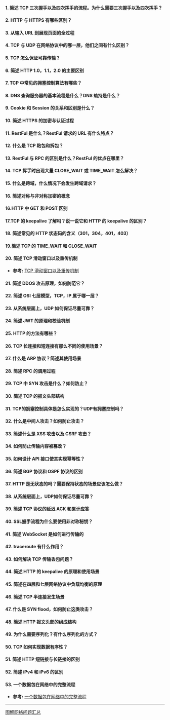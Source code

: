 #### 1. 简述 TCP 三次握手以及四次挥手的流程。为什么需要三次握手以及四次挥手？

#### 2. HTTP 与 HTTPS 有哪些区别？

#### 3. 从输入 URL 到展现页面的全过程

#### 4.  TCP 与 UDP 在网络协议中的哪一层，他们之间有什么区别？

#### 5.  TCP 怎么保证可靠传输？

#### 6.  简述 HTTP 1.0，1.1，2.0 的主要区别

#### 7. TCP 中常见的拥塞控制算法有哪些？

#### 8.  DNS 查询服务器的基本流程是什么？DNS 劫持是什么？

#### 9. Cookie 和 Session 的关系和区别是什么？

#### 10. 简述 HTTPS 的加密与认证过程

#### 11.  RestFul 是什么？RestFul 请求的 URL 有什么特点？

#### 12.  什么是 TCP 粘包和拆包？

#### 13. RestFul 与 RPC 的区别是什么？RestFul 的优点在哪里？

#### 14. TCP 挥手时出现大量 CLOSE_WAIT 或 TIME_WAIT 怎么解决？

#### 15. 什么是跨域，什么情况下会发生跨域请求？

#### 16. 简述对称与非对称加密的概念

#### 16.HTTP 中 GET 和 POST 区别

#### 17.TCP 的 keepalive 了解吗？说一说它和 HTTP 的 keepalive 的区别？

#### 18. 简述常见的 HTTP 状态码的含义（301，304，401，403）

#### 19.简述 TCP 的 TIME_WAIT 和 CLOSE_WAIT

#### 20. 简述 TCP 滑动窗口以及重传机制

- __参考:__ [TCP 滑动窗口以及重传机制](https://www.cnblogs.com/xiaolincoding/p/12732052.html)


#### 21. 简述 DDOS 攻击原理，如何防范它？

#### 22. 简述 OSI 七层模型，TCP，IP 属于哪一层？

#### 23. 从系统层面上，UDP 如何保证尽量可靠？

#### 24. 简述 JWT 的原理和校验机制

#### 25. HTTP 的方法有哪些？

#### 26. TCP 长连接和短连接有那么不同的使用场景？

#### 27. 什么是 ARP 协议？简述其使用场景

#### 28.  简述 RPC 的调用过程

#### 29. TCP 中 SYN 攻击是什么？如何防止？

#### 30. 简述 TCP 的报文头部结构

#### 31. TCP的拥塞控制具体是怎么实现的？UDP有拥塞控制吗？

#### 32.  什么是中间人攻击？如何防止攻击？

#### 33.  简述什么是 XSS 攻击以及 CSRF 攻击？

#### 34. 如何防止传输内容被篡改？

#### 35.  如何设计 API 接口使其实现幂等性？

#### 36. 简述 BGP 协议和 OSPF 协议的区别

#### 37. HTTP 是无状态的吗？需要保持状态的场景应该怎么做？

#### 38. 从系统层面上，UDP如何保证尽量可靠？

#### 39. 简述 TCP 协议的延迟 ACK 和累计应答

#### 40. SSL握手流程为什么要使用非对称秘钥？

#### 41. 简述 WebSocket 是如何进行传输的

#### 42. traceroute 有什么作用？

#### 43. 如何解决 TCP 传输丢包问题？

#### 44.  简述 HTTP 的 keepalive 的原理和使用场景

#### 45. 简述在四层和七层网络协议中负载均衡的原理

#### 46. 简述 TCP 半连接发生场景

#### 47. 什么是 SYN flood，如何防止这类攻击？

#### 48. 简述 HTTP 报文头部的组成结构

#### 49. 为什么需要序列化？有什么序列化的方式？

#### 50. TCP 如何实现数据有序性？

#### 51. 简述 HTTP 短链接与长链接的区别

#### 52. 简述 iPv4 和 iPv6 的区别

#### 53. 一个数据包在网络中的完整流程

- __参考:__ [一个数据包在网络中的完整流程](https://mp.weixin.qq.com/s/iSZp41SRmh5b2bXIvzemIw)


-----

[图解网络问题汇总](https://mp.weixin.qq.com/mp/appmsgalbum?__biz=MzUxODAzNDg4NQ==&action=getalbum&album_id=1337204681134751744&scene=173&from_msgid=2247483989&from_itemidx=1&count=3&nolastread=1#wechat_redirect)
